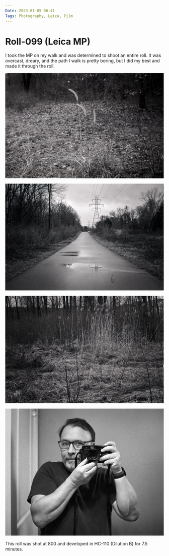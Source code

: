 ```yaml
---
Date: 2023-01-05 06:41
Tags: Photography, Leica, Film
---
```


# Roll-099 (Leica MP)

I took the MP on my walk and was determined to shoot an entire roll. It was overcast, dreary, and the path I walk is pretty boring, but I did my best and made it through the roll.

![Weeds on my walk](_weeds.jpg)

![Path](_path.jpg)

![More weeds on my walk](_weeds2.jpg)

![Self-portrait in mirror](_self.jpg)

This roll was shot at 800 and developed in HC-110 (Dilution B) for 7.5 minutes.

